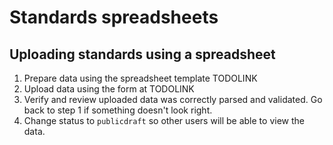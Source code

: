 Standards spreadsheets
======================


Uploading standards using a spreadsheet
---------------------------------------

 1. Prepare data using the spreadsheet template TODOLINK
 2. Upload data using the form at TODOLINK
 3. Verify and review uploaded data was correctly parsed and validated.
    Go back to step 1 if something doesn't look right.
 4. Change status to `publicdraft` so other users will be able to view the data.
